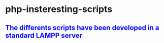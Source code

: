 # php-insteresting-scripts
<h2 color='blue'><font color="blue">The differents scripts have been developed in a standard LAMPP server</font></h2> 
